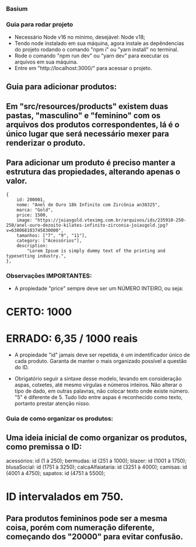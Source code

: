 ### Basium

### Guia para rodar projeto
- Necessário Node v16 no mínimo, desejável: Node v18;
- Tendo node instalado em sua máquina, agora instale as depêndencias do projeto rodando o comando "npm i" ou "yarn install" no terminal.
- Rode o comando "npm run dev" ou "yarn dev" para executar os arquivos em sua máquina.
- Entre em "http://localhost:3000/" para acessar o projeto.

## Guia para adicionar produtos:

## Em "src/resources/products" existem duas pastas, "masculino" e "feminino" com os arquivos dos produtos correspondentes, lá é o único lugar que será necessário mexer para renderizar o produto.

## Para adicionar um produto é preciso manter a estrutura das propiedades, alterando apenas o valor.

    {
        id: 200001, 
        nome: "Anel de Ouro 18k Infinito com Zircônia an38325",
        marca: "Gold",
        price: 1500,
        image: "https://joiasgold.vteximg.com.br/arquivos/ids/235910-250-250/anel-ouro-dezoito-kilates-infinito-zirconia-joiasgold.jpg?v=638068103745830000",
        tamanhos: ["7", "9", "11"],
        category: ["Acessórios"],
        description:
            "Lorem Ipsum is simply dummy text of the printing and typesetting industry.",
    },

### Observações IMPORTANTES:

- A propiedade "price" sempre deve ser um NÚMERO INTEIRO, ou seja:
# CERTO: 1000
# ERRADO: 6,35 / 1000 reais

- A propiedade "id" jamais deve ser repetida, é um indentificador único de cada produto. Garanta de manter o mais organizado possível a questão do ID.

- Obrigatório seguir a sintaxe desse modelo, levando em consideração aspas, colxetes, até mesmo vírgulas e números inteiros. Não alterar o tipo de dado, em outras palavras, não colocar texto onde existe número.
"5" é diferente de 5. Tudo lido entre aspas é reconhecido como texto, portanto prestar atenção nisso.


### Guia de como organizar os produtos:

## Uma ideia inicial de como organizar os produtos, como premissa o ID:

acessórios: id (1 à 250);
bermudas: id (251 à 1000);
blazer: id (1001 à 1750);
blusaSocial: id (1751 à 3250);
calcaAlfaiataria: id (3251 à 4000);
camisas: id (4001 à 4750);
sapatos: id (4751 à 5500);

# ID intervalados em 750.

## Para produtos femininos pode ser a mesma coisa, porém com numeração diferente, começando dos "20000" para evitar confusão.




